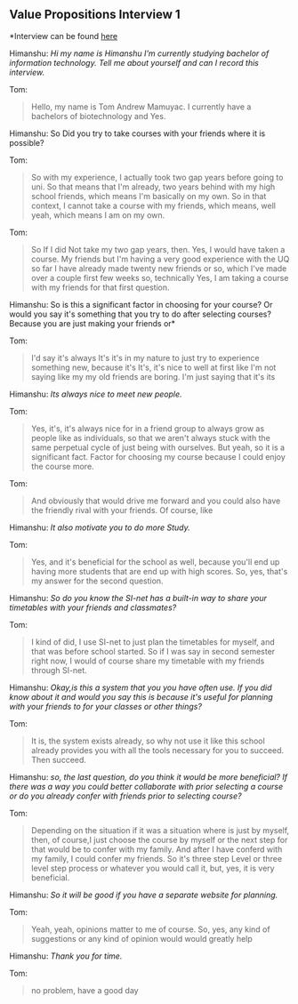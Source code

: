 ## Value Propositions Interview 1
*Interview can be found [here](https://uq.sharepoint.com/:u:/t/Section_7560_62502/EQ7ekq4Ik7RAtnQiijYkw9sBxMomq5jf8AYlTf4WOVtkug)

Himanshu:
*Hi my name is Himanshu I'm currently studying  bachelor of information technology. Tell me about yourself and can I record this interview.*

Tom:
>Hello, my name is Tom Andrew Mamuyac. I currently have a bachelors of biotechnology and Yes. 

Himanshu:
So Did you try to take  courses with your friends where it is possible? 

Tom:
>So with my experience, I actually took two gap years before going to uni. So that means that I'm already, two years behind with my high school friends, which means I'm basically on my own. So in that context, I cannot take a course with my friends, which means, well yeah, which means I am on my own. 

Tom:
>So If I did Not take my two gap years, then. Yes, I would have taken a course. My friends but I'm having a very good experience with the UQ so far I have already made twenty new friends or so, which I've made over a couple first few weeks so, technically Yes, I am taking a course with my friends for that first question. 

Himanshu:
So is this a significant factor in choosing for your course? Or would you say it's something that you try to do after selecting courses? Because you are just making your friends or* 

Tom:
>I'd say it's always It's it's in my nature to just try to experience something new, because it's It's, it's nice to well at first like I'm not saying like my my old friends are boring. I'm just saying that it's its 

Himanshu:
*Its always nice to meet new people.*

Tom:
>Yes, it's, it's always nice for in a friend group to always grow as people like as individuals, so that we aren't always stuck with the same perpetual cycle of just being with ourselves. But yeah, so it is a significant fact. Factor for choosing my course because I could enjoy the course more. 

Tom:
>And obviously that would drive me forward and you could also have the friendly rival with your friends. Of course, like 

Himanshu:
*It also motivate you to do more Study.* 

Tom:
>Yes, and it's beneficial for the school as well, because you'll end up having more students that are end up with high scores. So, yes, that's my answer for the second question. 

Himanshu:
*So do you know the SI-net has a built-in way to share your timetables with your friends and classmates?* 

Tom:
>I kind of did, I use SI-net to just plan the timetables for myself, and that was before school started. So if I was say in second semester right now, I would of course share my timetable with my friends through SI-net. 

Himanshu:
*Okay,is this a system that you you have often use. If you did know about it and would you say this is because it's useful for planning with your friends to for your classes or other things?* 

Tom:
>It is, the system exists already, so why not use it like this school already provides you with all the tools necessary for you to succeed. Then succeed. 

Himanshu:
*so, the last question, do you think it would be more beneficial? If there was a way you could better collaborate with prior selecting a course or do you already confer with friends prior to selecting course?* 

Tom:
> Depending on the situation if it was a situation where is just by myself, then, of course,I just choose the course by myself or the next step for that would be to confer with my family. And after I have conferd with my family, I could confer my friends. So it's three step Level or three level step process or whatever you would call it, but, yes, it is very beneficial. 

Himanshu:
*So it will be good if you have a separate website for planning.* 

Tom:
>Yeah, yeah, opinions matter to me of course. So, yes, any kind of suggestions or any kind of opinion would would greatly help 

Himanshu:
*Thank you for time.* 

Tom:
>no problem, have a good day 
